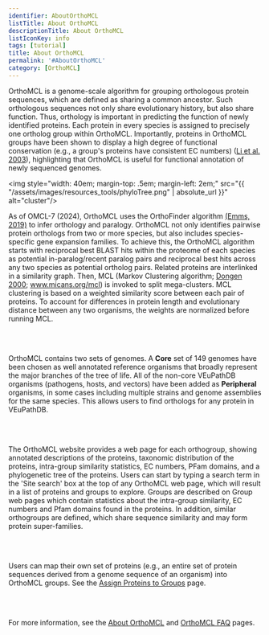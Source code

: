 ```yaml
---
identifier: AboutOrthoMCL
listTitle: About OrthoMCL
descriptionTitle: About OrthoMCL
listIconKey: info
tags: [tutorial]
title: About OrthoMCL
permalink: '#AboutOrthoMCL'
category: [OrthoMCL]
---
```

<div style="margin: auto; max-width: 51em;">
<p>
OrthoMCL is a genome-scale algorithm for grouping orthologous protein sequences, which are defined as sharing a common ancestor. Such orthologous sequences not only share evolutionary history, but also share function. Thus, orthology is important in predicting the function of newly identified proteins. Each protein in every species is assigned to precisely one ortholog group within OrthoMCL. Importantly, proteins in OrthoMCL groups have been shown to display a high degree of functional conservation (e.g., a group's proteins have consistent EC numbers) (<a href="http://www.genome.org/cgi/content/abstract/13/9/2178" target="_blank">Li et al. 2003</a>), highlighting that OrthoMCL is useful for functional annotation of newly sequenced genomes.<br>
         
<img style="width: 40em; margin-top: .5em; margin-left: 2em;" src="{{ "/assets/images/resources_tools/phyloTree.png" | absolute_url }}" alt="cluster"/><br/>
        
As of OMCL-7 (2024), OrthoMCL uses the OrthoFinder algorithm <a href="https://genomebiology.biomedcentral.com/articles/10.1186/s13059-019-1832-y" target="_blank">(Emms, 2019)</a> to infer orthology and paralogy. OrthoMCL not only identifies pairwise protein orthologs from two or more species, but also includes species-specific gene expansion families. To achieve this, the OrthoMCL algorithm starts with reciprocal best BLAST hits within the proteome of each species as potential in-paralog/recent paralog pairs and reciprocal best hits across any two species as potential ortholog pairs. Related proteins are interlinked in a similarity graph. Then, MCL (Markov Clustering algorithm; <a href="https://dspace.library.uu.nl/handle/1874/848" target="_blank">Dongen 2000</a>; <a href="http://micans.org/mcl/" target="_blank">www.micans.org/mcl</a>) is invoked to split mega-clusters. MCL clustering is based on a weighted similarity score between each pair of proteins. To account for differences in protein length and evolutionary distance between any two organisms, the weights are normalized before running MCL.
          
<br><br>

OrthoMCL contains two sets of genomes. A <b>Core</b> set of 149 genomes have been chosen as well annotated reference organisms that broadly represent the major branches of the tree of life. All of the non-core VEuPathDB organisms (pathogens, hosts, and vectors) have been added as <b>Peripheral</b> organisms, in some cases including multiple strains and genome assemblies for the same species. This allows users to find orthologs for any protein in VEuPathDB. 

<br><br>

The OrthoMCL website provides a web page for each orthogroup, showing annotated descriptions of the proteins, taxonomic distribution of the proteins, intra-group similarity statistics, EC numbers, PFam domains, and a phylogenetic tree of the proteins. Users can start by typing a search term in the 'Site search' box at the top of any OrthoMCL web page, which will result in a list of proteins and groups to explore. Groups are described on Group web pages which contain statistics about the intra-group similarity, EC numbers and Pfam domains found in the proteins. In addition, similar orthogroups are defined, which share sequence similarity and may form protein super-families.

<br><br>

Users can map their own set of proteins (e.g., an entire set of protein sequences derived from a genome sequence of an organism) into OrthoMCL groups. See the <a href="https://qa.orthomcl.org/orthomcl.b6_22/app/galaxy-orientation" target="_blank">Assign Proteins to Groups</a> page.

<br><br>

For more information, see the <a href="/a/app/static-content/OrthoMCL/about.html">About OrthoMCL</a> and <a href="/a/app/static-content/OrthoMCL/faq.html">OrthoMCL FAQ</a> pages.

</p>  
</div>